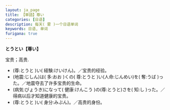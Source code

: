 ```yaml
---
layout: ja_page
title: 【単語】尊い
categories: [日语]
description: 每天( 雾 )一个日语单词
keywords: 日语, 单词
furigana: true
---
```


**とうとい【尊い】**

宝贵；高贵.
-	(尊:とうと )い( 経験:けいけん)。／宝贵的经验。
-	(地震:じしん)は( 多:おお )くの( 尊:とうと )い(人命:じんめい)を( 奪:うば )った。／地震夺去了许多宝贵的生命。
-	(病気:びょうき)になって( 健康:けんこう )の(尊:とうと)さを( 知:し )った。／得病以后才知道健康的宝贵。
-	(尊:とうと )い( 身分:みぶん)。／高贵的身份。
